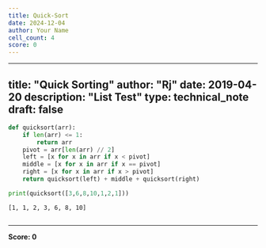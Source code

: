 ```yaml
---
title: Quick-Sort
date: 2024-12-04
author: Your Name
cell_count: 4
score: 0
---
```


---
title: "Quick Sorting"
author: "Rj"
date: 2019-04-20
description: "List Test"
type: technical_note
draft: false
---

```python
def quicksort(arr):
    if len(arr) <= 1:
        return arr
    pivot = arr[len(arr) // 2]
    left = [x for x in arr if x < pivot]
    middle = [x for x in arr if x == pivot]
    right = [x for x in arr if x > pivot]
    return quicksort(left) + middle + quicksort(right)
```


```python
print(quicksort([3,6,8,10,1,2,1]))
```

    [1, 1, 2, 3, 6, 8, 10]



```python

```


---
**Score: 0**